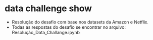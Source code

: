 # data challenge show
- Resolução do desafio com base nos datasets da Amazon e Netflix.
- Todas as respostas do desafio se encontrar no arquivo: Resolução_Data_Challange.ipynb

